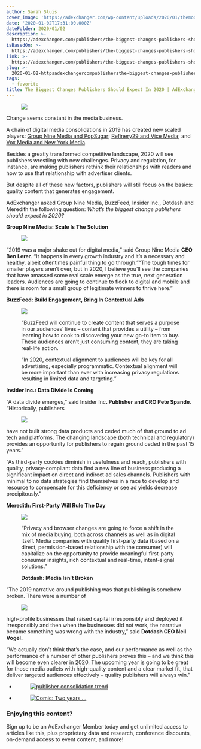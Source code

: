 ```yaml
---
author: Sarah Sluis
cover_image: 'https://adexchanger.com/wp-content/uploads/2020/01/themodernmediacompany.jpg'
date: '2020-01-02T17:31:00.000Z'
dateFolder: 2020/01/02
description: >-
  https://adexchanger.com/publishers/the-biggest-changes-publishers-should-expect-in-2020/
isBasedOn: >-
  https://adexchanger.com/publishers/the-biggest-changes-publishers-should-expect-in-2020/
link: >-
  https://adexchanger.com/publishers/the-biggest-changes-publishers-should-expect-in-2020/
slug: >-
  2020-01-02-httpsadexchangercompublishersthe-biggest-changes-publishers-should-expect-in-2020
tags:
  - favorite
title: The Biggest Changes Publishers Should Expect In 2020 | AdExchanger
---
```

<figure><img src="https://adexchanger.com/wp-content/uploads/2020/01/themodernmediacompany.jpg"/></figure>
<p>Change seems constant in the media business.</p>
<p>A chain of digital media consolidations in 2019 has created new scaled players: <a data-wpel-link="internal" href="https://adexchanger.com/ad-exchange-news/ben-lerer-wants-popsugar-deal-to-cement-group-nine-media-as-industry-leader/">Group Nine Media and PopSugar</a>; <a data-wpel-link="internal" href="https://adexchanger.com/ad-exchange-news/thursday-03102019/">Refinery29 and Vice Media</a>; and <a data-wpel-link="internal" href="https://adexchanger.com/publishers/scale-please-vox-media-shares-post-merger-plans-for-new-york-media/">Vox Media and New York Media</a>.</p>
<p>Besides a greatly transformed competitive landscape, 2020 will see publishers wrestling with new challenges. Privacy and regulation, for instance, are making publishers rethink their relationships with readers and how to use that relationship with advertiser clients.</p>
<p>But despite all of these new factors, publishers will still focus on the basics: quality content that generates engagement.</p>
<p>AdExchanger asked Group Nine Media, BuzzFeed, Insider Inc., Dotdash and Meredith the following question: <em>What’s the biggest change publishers should expect in 2020?</em> </p>
<p><strong>Group Nine Media: Scale Is The Solution</strong><strong><figure><img src="https://adexchanger.com/wp-content/uploads/2019/10/Group-Nine-Ben-Lerer.jpg"/></figure></strong></p>
<p>“2019 was a major shake out for digital media,” said Group Nine Media <strong>CEO Ben Lerer</strong>. “It happens in every growth industry and it’s a necessary and healthy, albeit oftentimes painful thing to go through.”“The tough times for smaller players aren’t over, but in 2020, I believe you’ll see the companies that have amassed some real scale emerge as the true, next generation leaders. Audiences are going to continue to flock to digital and mobile and there is room for a small group of legitimate winners to thrive here.”</p>
<p><strong>BuzzFeed: Build Engagement, Bring In Contextual Ads</strong></p>
<figure><img src="https://adexchanger.com/wp-content/uploads/2020/01/Ken-Blom-SVP-BuzzFeed.jpg"/><p>“BuzzFeed will continue to create content that serves a purpose in our audiences’ lives – content that provides a utility – from learning how to cook to discovering your new go-to item to buy. These audiences aren’t just consuming content, they are taking real-life action.</p><p>“In 2020, contextual alignment to audiences will be key for all advertising, especially programmatic. Contextual alignment will be more important than ever with increasing privacy regulations resulting in limited data and targeting.”</p></figure>
<p><strong>Insider Inc.: Data Divide Is Coming</strong></p>
<p>“A data divide emerges,” said Insider Inc<strong>. Publisher and CRO Pete Spande</strong>. “Historically, publishers</p>
<figure><img src="https://adexchanger.com/wp-content/uploads/2020/01/Pete-Spande-Insider-Inc.jpg"/></figure>
<p>have not built strong data products and ceded much of that ground to ad tech and platforms. The changing landscape (both technical and regulatory) provides an opportunity for publishers to regain ground ceded in the past 15 years.”</p>
<p>“As third-party cookies diminish in usefulness and reach, publishers with quality, privacy-compliant data find a new line of business producing a significant impact on direct and indirect ad sales channels. Publishers with minimal to no data strategies find themselves in a race to develop and resource to compensate for this deficiency or see ad yields decrease precipitously.”</p>
<p><strong>Meredith: First-Party Will Rule The Day</strong></p>
<figure><img src="https://adexchanger.com/wp-content/uploads/2020/01/Alysia-Borsa-Meredith-1.jpg"/><p>“Privacy and browser changes are going to force a shift in the mix of media buying, both across channels as well as in digital itself. Media companies with quality first-party data (based on a direct, permission-based relationship with the consumer) will capitalize on the opportunity to provide meaningful first-party consumer insights, rich contextual and real-time, intent-signal solutions.”</p><p><strong>Dotdash: Media Isn’t Broken</strong></p></figure>
<p>“The 2019 narrative around publishing was that publishing is somehow broken. There were a number of</p>
<figure><img src="https://adexchanger.com/wp-content/uploads/2020/01/Neil-Vogel-DotDash.jpg"/></figure>
<p>high-profile businesses that raised capital irresponsibly and deployed it irresponsibly and then when the businesses did not work, the narrative became something was wrong with the industry,” said <strong>Dotdash CEO Neil Vogel.</strong></p>
<p>“We actually don’t think that’s the case, and our performance as well as the performance of a number of other publishers proves this – and we think this will become even clearer in 2020. The upcoming year is going to be great for those media outlets with high-quality content and a clear market fit, that deliver targeted audiences effectively – quality publishers will always win.”</p>
<ul> <li> <figure><a data-wpel-link="internal" href="https://www.adexchanger.com/publishers/vox-media-buys-group-nine-what-the-consolidation-trend-means-for-the-digital-media-marketplace/"><img alt="publisher consolidation trend" sizes="(max-width: 300px) 100vw, 300px" src="https://www.adexchanger.com/wp-content/uploads/2021/12/Consolidation-trend-scaled.jpg" srcset="https://www.adexchanger.com/wp-content/uploads/2021/12/Consolidation-trend-scaled.jpg 2560w, https://www.adexchanger.com/wp-content/uploads/2021/12/Consolidation-trend-300x200.jpg 300w, https://www.adexchanger.com/wp-content/uploads/2021/12/Consolidation-trend-1024x682.jpg 1024w, https://www.adexchanger.com/wp-content/uploads/2021/12/Consolidation-trend-768x512.jpg 768w, https://www.adexchanger.com/wp-content/uploads/2021/12/Consolidation-trend-1536x1023.jpg 1536w, https://www.adexchanger.com/wp-content/uploads/2021/12/Consolidation-trend-2048x1364.jpg 2048w"/></a></figure> </li> <li> <figure><a data-wpel-link="internal" href="https://www.adexchanger.com/publishers/media-trends-for-2022-consolidation-commerce-and-first-party-data/"><img alt="Comic: Two years ..." sizes="(max-width: 300px) 100vw, 300px" src="https://www.adexchanger.com/wp-content/uploads/2020/10/Chromecookiecounterdown_comic_325.jpg" srcset="https://www.adexchanger.com/wp-content/uploads/2020/10/Chromecookiecounterdown_comic_325.jpg 325w, https://www.adexchanger.com/wp-content/uploads/2020/10/Chromecookiecounterdown_comic_325-300x270.jpg 300w"/></a></figure> </li> </ul>
<h3>Enjoying this content?</h3>
<p>Sign up to be an AdExchanger Member today and get unlimited access to articles like this, plus proprietary data and research, conference discounts, on-demand access to event content, and more!</p>
